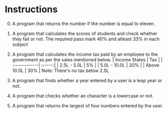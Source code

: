# Instructions
0. A program that returns the number if the number is equal to eleven.

1. A program that calculates the scores of students and check whether they fail or not. The required pass mark 40% and atleast 33% in each subject

2. A program that calculates the income tax paid by an employee to the government as per the sales mentioned below.
| Income States | Tax |
| :------------| :-----:|
| 2.5L - 5.0L | 5% |
| 5.0L - 10.0L | 20% |
| Above 10.0L | 30% |
Note: There's no tax below 2.5L

3. A program that finds whether a year entered by a user is a leap year or not.

4. A program that checks whether an character is a lowercase or not.

5. A program that returns the largest of four numbers entered by the user.